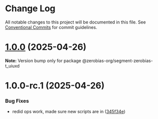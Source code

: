 # Change Log

All notable changes to this project will be documented in this file.
See [Conventional Commits](https://conventionalcommits.org) for commit guidelines.

# [1.0.0](https://github.com/zerobias-org/segment/compare/@zerobias-org/segment-zerobias-t_uiuxd@1.0.0-rc.1...@zerobias-org/segment-zerobias-t_uiuxd@1.0.0) (2025-04-26)

**Note:** Version bump only for package @zerobias-org/segment-zerobias-t_uiuxd





# 1.0.0-rc.1 (2025-04-26)


### Bug Fixes

* redid ops work, made sure new scripts are in ([345f34e](https://github.com/zerobias-org/segment/commit/345f34ec926029dc141943b3e321676adb4a2888))
